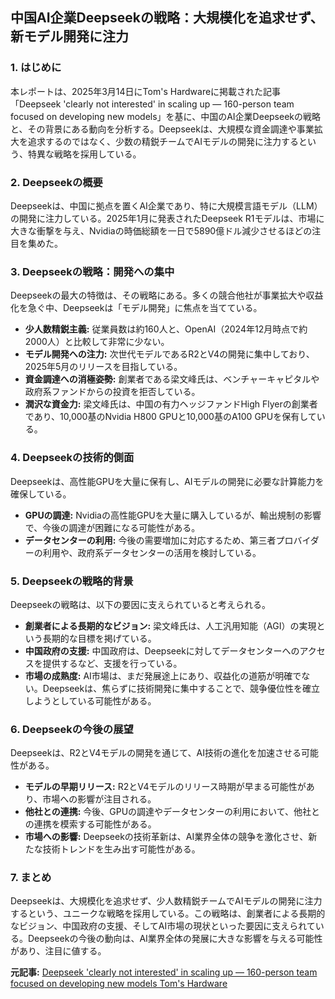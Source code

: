 ## 中国AI企業Deepseekの戦略：大規模化を追求せず、新モデル開発に注力

### 1. はじめに

本レポートは、2025年3月14日にTom's Hardwareに掲載された記事「Deepseek 'clearly not interested' in scaling up — 160-person team focused on developing new models」を基に、中国のAI企業Deepseekの戦略と、その背景にある動向を分析する。Deepseekは、大規模な資金調達や事業拡大を追求するのではなく、少数の精鋭チームでAIモデルの開発に注力するという、特異な戦略を採用している。

### 2. Deepseekの概要

Deepseekは、中国に拠点を置くAI企業であり、特に大規模言語モデル（LLM）の開発に注力している。2025年1月に発表されたDeepseek R1モデルは、市場に大きな衝撃を与え、Nvidiaの時価総額を一日で5890億ドル減少させるほどの注目を集めた。

### 3. Deepseekの戦略：開発への集中

Deepseekの最大の特徴は、その戦略にある。多くの競合他社が事業拡大や収益化を急ぐ中、Deepseekは「モデル開発」に焦点を当てている。

* **少人数精鋭主義:** 従業員数は約160人と、OpenAI（2024年12月時点で約2000人）と比較して非常に少ない。
* **モデル開発への注力:** 次世代モデルであるR2とV4の開発に集中しており、2025年5月のリリースを目指している。
* **資金調達への消極姿勢:** 創業者である梁文峰氏は、ベンチャーキャピタルや政府系ファンドからの投資を拒否している。
* **潤沢な資金力:** 梁文峰氏は、中国の有力ヘッジファンドHigh Flyerの創業者であり、10,000基のNvidia H800 GPUと10,000基のA100 GPUを保有している。

### 4. Deepseekの技術的側面

Deepseekは、高性能GPUを大量に保有し、AIモデルの開発に必要な計算能力を確保している。

* **GPUの調達:** Nvidiaの高性能GPUを大量に購入しているが、輸出規制の影響で、今後の調達が困難になる可能性がある。
* **データセンターの利用:** 今後の需要増加に対応するため、第三者プロバイダーの利用や、政府系データセンターの活用を検討している。

### 5. Deepseekの戦略的背景

Deepseekの戦略は、以下の要因に支えられていると考えられる。

* **創業者による長期的なビジョン:** 梁文峰氏は、人工汎用知能（AGI）の実現という長期的な目標を掲げている。
* **中国政府の支援:** 中国政府は、Deepseekに対してデータセンターへのアクセスを提供するなど、支援を行っている。
* **市場の成熟度:** AI市場は、まだ発展途上にあり、収益化の道筋が明確でない。Deepseekは、焦らずに技術開発に集中することで、競争優位性を確立しようとしている可能性がある。

### 6. Deepseekの今後の展望

Deepseekは、R2とV4モデルの開発を通じて、AI技術の進化を加速させる可能性がある。

* **モデルの早期リリース:** R2とV4モデルのリリース時期が早まる可能性があり、市場への影響が注目される。
* **他社との連携:** 今後、GPUの調達やデータセンターの利用において、他社との連携を模索する可能性がある。
* **市場への影響:** Deepseekの技術革新は、AI業界全体の競争を激化させ、新たな技術トレンドを生み出す可能性がある。

### 7. まとめ

Deepseekは、大規模化を追求せず、少人数精鋭チームでAIモデルの開発に注力するという、ユニークな戦略を採用している。この戦略は、創業者による長期的なビジョン、中国政府の支援、そしてAI市場の現状といった要因に支えられている。Deepseekの今後の動向は、AI業界全体の発展に大きな影響を与える可能性があり、注目に値する。



**元記事:** [Deepseek 'clearly not interested' in scaling up — 160-person team focused on developing new models Tom's Hardware](https://www.tomshardware.com/tech-industry/artificial-intelligence/deepseek-clearly-not-interested-in-scaling-up-160-person-team-focused-on-developing-new-models)